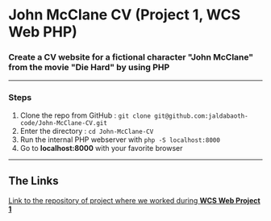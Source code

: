 <h1>John McClane CV (Project 1, WCS Web PHP)</h1>

### Create a CV website for a fictional character "John McClane" from the movie "Die Hard" by using PHP


---

### Steps

1. Clone the repo from GitHub : `git clone git@github.com:jaldabaoth-code/John-McClane-CV.git`
2. Enter the directory : `cd John-McClane-CV`
3. Run the internal PHP webserver with `php -S localhost:8000`
4. Go to <b>localhost:8000</b> with your favorite browser

---

## The Links

<a href="https://github.com/wonecode/Projet-1-WCS">Link to the repository of project where we worked during <b>WCS Web Project 1</b></a>
